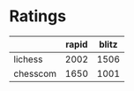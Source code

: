 # Ratings

|          | rapid | blitz |
|----------|-------|-------|
| lichess  | 2002 | 1506 |
| chesscom | 1650 | 1001 |
